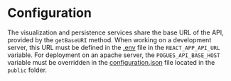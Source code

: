 # Configuration

The visualization and persistence services share the base URL of the API, provided by the `getBaseURI` method. When working on a development server, this URL must be defined in the [.env](https://github.com/InseeFr/Pogues/blob/main/.env) file in the `REACT_APP_API_URL` variable. For deployment on an apache server, the `POGUES_API_BASE_HOST` variable must be overridden in the [configuration.json](https://github.com/InseeFr/Pogues/blob/main/public/configuration.json) file located in the `public` folder.
